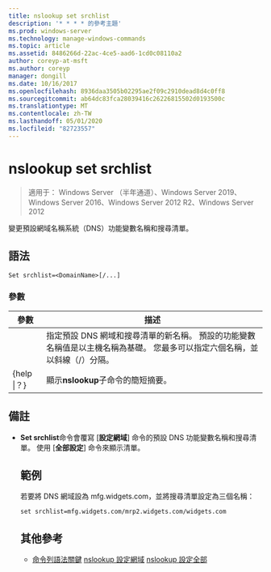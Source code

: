 ```yaml
---
title: nslookup set srchlist
description: '* * * * 的參考主題'
ms.prod: windows-server
ms.technology: manage-windows-commands
ms.topic: article
ms.assetid: 8486266d-22ac-4ce5-aad6-1cd0c08110a2
author: coreyp-at-msft
ms.author: coreyp
manager: dongill
ms.date: 10/16/2017
ms.openlocfilehash: 8936daa3505b02295ae2f09c2910dead8d4c0ff8
ms.sourcegitcommit: ab64dc83fca28039416c26226815502d0193500c
ms.translationtype: MT
ms.contentlocale: zh-TW
ms.lasthandoff: 05/01/2020
ms.locfileid: "82723557"
---
```

# <a name="nslookup-set-srchlist"></a>nslookup set srchlist

> 適用于： Windows Server （半年通道）、Windows Server 2019、Windows Server 2016、Windows Server 2012 R2、Windows Server 2012

變更預設網域名稱系統（DNS）功能變數名稱和搜尋清單。

## <a name="syntax"></a>語法
```
Set srchlist=<DomainName>[/...]
```
### <a name="parameters"></a>參數

|    參數    |                                                                                        描述                                                                                        |
|-----------------|-------------------------------------------------------------------------------------------------------------------------------------------------------------------------------------------|
|  <DomainName>   | 指定預設 DNS 網域和搜尋清單的新名稱。 預設的功能變數名稱值是以主機名稱為基礎。 您最多可以指定六個名稱，並以斜線（/）分隔。 |
| {help &#124;？} |                                                                   顯示**nslookup**子命令的簡短摘要。                                                                   |

## <a name="remarks"></a>備註
- **Set srchlist**命令會覆寫 [**設定網域**] 命令的預設 DNS 功能變數名稱和搜尋清單。 使用 [**全部設定**] 命令來顯示清單。
  ## <a name="examples"></a>範例
  若要將 DNS 網域設為 mfg.widgets.com，並將搜尋清單設定為三個名稱：
  ```
  set srchlist=mfg.widgets.com/mrp2.widgets.com/widgets.com
  ```
  ## <a name="additional-references"></a>其他參考
  - [命令列語法關鍵](command-line-syntax-key.md)
  [nslookup 設定網域](nslookup-set-domain.md)
  [nslookup 設定全部](nslookup-set-all.md)
